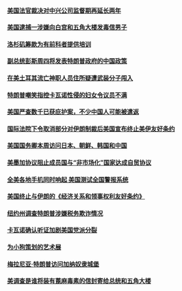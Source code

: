 #### [美国法官裁决对中兴公司监督期再延长两年](../pages/zg_yre_rvq/4599180.md) 

#### [美国逮捕一涉嫌向白宫和五角大楼发毒信男子](../pages/zg_yre_rvq/4599177.md) 

#### [洛杉矶筹款为有前科者提供培训](../pages/zg_yre_rvq/4598742.md) 

#### [副总统彭斯周四将发表特朗普政府的中国政策](../pages/zg_yre_rvq/4598721.md) 

#### [在美土耳其流亡神职人员住所疑遭武装分子闯入](../pages/zg_yre_rvq/4598716.md) 

#### [特朗普嘲笑指控卡瓦诺性侵的妇女令议员不满](../pages/zg_yre_rvq/4598703.md) 

#### [美国严查数千已获庇护案，不少中国人可能被遣返](../pages/zg_yre_rvq/4598699.md) 

#### [国际法院下令取消部分对伊朗制裁后美国宣布终止美伊友好条约](../pages/zg_yre_rvq/4598662.md) 

#### [美国国务卿本周访问日本、朝鲜、韩国和中国 ](../pages/zg_yre_rvq/4598621.md) 

#### [美墨加协议阻止成员国与“非市场化”国家达成自贸协议](../pages/zg_yre_rvq/4598634.md) 

#### [全美各地手机同时响起 美国测试全国警报系统](../pages/zg_yre_rvq/4598569.md) 

#### [美国终止与伊朗的《经济关系和领事权利友好条约》](../pages/zg_yre_rvq/4598560.md) 

#### [纽约州调查特朗普涉嫌税务欺诈情况](../pages/zg_yre_rvq/4598549.md) 

#### [卡瓦诺确认听证加剧美国党派分裂](../pages/zg_yre_rvq/4598522.md) 

#### [为小狗策划的艺术展](../pages/zg_yre_rvq/4598513.md) 

#### [梅拉尼亚·特朗普访问加纳奴隶城堡](../pages/zg_yre_rvq/4598499.md) 

#### [美调查是谁将装有蓖麻毒素的信封寄给总统和五角大楼](../pages/zg_yre_rvq/4598235.md) 

